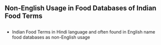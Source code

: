## Non-English Usage in Food Databases of Indian Food Terms <h2>

* Indian Food Terms in Hindi language and often found in English name food databases as non-English usage <h2>
